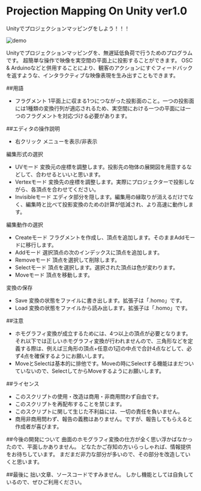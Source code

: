 # Projection Mapping On Unity ver1.0

Unityでプロジェクションマッピングをしよう！！！

![demo](https://github.com/Shottakon/ProjectionMappingOnUnity/blob/images/demo.gif "デモ")

Unityでプロジェクションマッピングを、無遅延低負荷で行うためのプログラムです。
超簡単な操作で映像を実空間の平面上に投影することができます。
OSC & Arduinoなどと併用することにより、観客のアクションにすぐフィードバックを返すような、インタラクティブな映像表現を生み出すこともできます。

##用語
* フラグメント
1平面上に収まる1つにつながった投影面のこと。一つの投影面には1種類の変換行列が適応されるため、実空間における一つの平面には一つのフラグメントを対応づける必要があります。

##エディタの操作説明
* 右クリック     メニューを表示/非表示  

編集形式の選択
* UVモード         変換元の座標を調整します。投影先の物体の展開図を用意するなどして、合わせるといいと思います。
* Vertexモード     変換先の座標を調整します。実際にプロジェクターで投影しながら、各頂点を合わせてください。
* Invisibleモード  エディタ部分を隠します。編集用の縁取りが消えるだけでなく、編集時と比べて投影変換のための計算が低減され、より高速に動作します。

編集動作の選択
* Createモード     フラグメントを作成し、頂点を追加します。そのままAddモードに移行します。
* Addモード        選択頂点の次のインデックスに頂点を追加します。
* Removeモード     頂点を選択して削除します。
* Selectモード     頂点を選択します。選択された頂点は色が変わります。
* Moveモード       頂点を移動します。

変換の保存
* Save            変換の状態をファイルに書き出します。拡張子は「.homo」です。
* Load            変換の状態をファイルから読み出します。拡張子は「.homo」です。

##注意
* ホモグラフィ変換が成立するためには、4つ以上の頂点が必要となります。それ以下では正しいホモグラフィ変換が行われませんので、三角形などを定義する際は、例えば三角形の頂点+任意の1辺の中点で合計4点などして、必ず4点を確保するようにお願いします。
* MoveとSelectは基本的に排他です。Moveの時にSelectする機能はまだついていないので、SelectしてからMoveするようにお願いします。

##ライセンス
* このスクリプトの使用・改造は商用・非商用問わず自由です。
* このスクリプトを再配布することを禁じます。
* このスクリプトに関して生じた不利益には、一切の責任を負いません。
* 商用非商用問わず、報告の義務はありません。ですが、報告してもらえると作成者が喜びます。

##今後の開発について
曲面のホモグラフィ変換の仕方が全く思い浮かばなかったので、平面しかありません。
どなたかご存知の方いらっしゃれば、情報提供をお待ちしています。
まだまだ非力な部分が多いので、その部分を改造していくと思います。

##最後に
拙い文章、ソースコードですみません。
しかし機能としては自負しているので、ぜひご利用ください。
